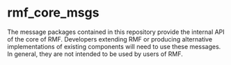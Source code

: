 # rmf\_core\_msgs

The message packages contained in this repository provide the internal API of the core of RMF.
Developers extending RMF or producing alternative implementations of existing components will need to use these messages.
In general, they are not intended to be used by users of RMF.
